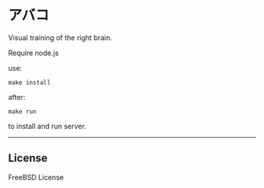 アバコ
======

Visual training of the right brain.

Require node.js

use:

    make install

after:
    
    make run

to install and run server.

-------------------------------------

License
-------

FreeBSD License
